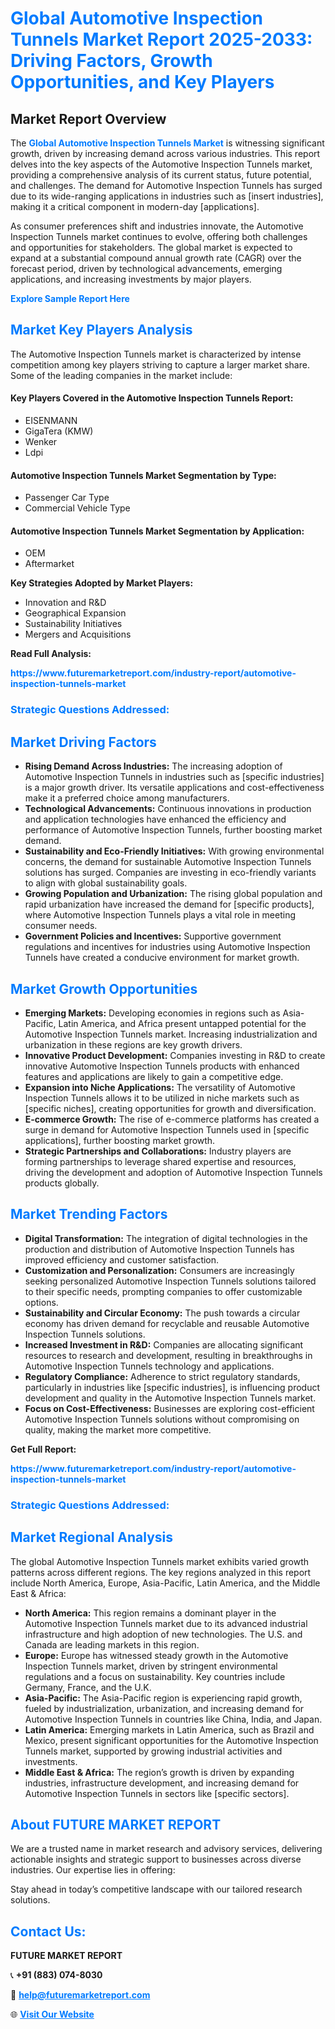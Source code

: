 <h1 style="color: #007BFF;">Global Automotive Inspection Tunnels Market Report 2025-2033: Driving Factors, Growth Opportunities, and Key Players</h1>

<section id="overview">
<h2>Market Report Overview</h2>
<p>The <a href="https://www.futuremarketreport.com/industry-report/automotive-inspection-tunnels-market" style="color: #007BFF; text-decoration: none;"><strong>Global Automotive Inspection Tunnels Market</strong></a> is witnessing significant growth, driven by increasing demand across various industries. This report delves into the key aspects of the Automotive Inspection Tunnels market, providing a comprehensive analysis of its current status, future potential, and challenges. The demand for Automotive Inspection Tunnels has surged due to its wide-ranging applications in industries such as [insert industries], making it a critical component in modern-day [applications].</p>
<p>As consumer preferences shift and industries innovate, the Automotive Inspection Tunnels market continues to evolve, offering both challenges and opportunities for stakeholders. The global market is expected to expand at a substantial compound annual growth rate (CAGR) over the forecast period, driven by technological advancements, emerging applications, and increasing investments by major players.</p>
</section>

<section id="overview">
<p><a href="https://www.futuremarketreport.com/request-sample/reportId=48276" style="color: #007BFF; text-decoration: none;"><strong>Explore Sample Report Here</strong></a></p>
</section>

<section id="key-players">
<h2 style="color: #007BFF;">Market Key Players Analysis</h2>
<p>The Automotive Inspection Tunnels market is characterized by intense competition among key players striving to capture a larger market share. Some of the leading companies in the market include:</p>
<h4>Key Players Covered in the Automotive Inspection Tunnels Report:</h4>
<ul><li>EISENMANN</li><li>GigaTera (KMW)</li><li>Wenker</li><li>Ldpi</li></ul>
<h4>Automotive Inspection Tunnels Market Segmentation by Type:</h4>
<ul><li>Passenger Car Type</li><li>Commercial Vehicle Type</li></ul>

<h4>Automotive Inspection Tunnels Market Segmentation by Application:</h4>
<ul><li>OEM</li><li>Aftermarket</li></ul>
<p><strong>Key Strategies Adopted by Market Players:</strong></p>
<ul>
<li>Innovation and R&D</li>
<li>Geographical Expansion</li>
<li>Sustainability Initiatives</li>
<li>Mergers and Acquisitions</li>
</ul>
</section>

<section>
<p><strong>Read Full Analysis: </strong></p><a href="https://www.futuremarketreport.com/industry-report/automotive-inspection-tunnels-market" style="color: #007BFF; text-decoration: none;"><strong>https://www.futuremarketreport.com/industry-report/automotive-inspection-tunnels-market</strong></a>
<h3 style="color: #007BFF;">Strategic Questions Addressed:</h3>
</section>

<section id="driving-factors">
<h2 style="color: #007BFF;">Market Driving Factors</h2>
<ul>
<li><strong>Rising Demand Across Industries:</strong> The increasing adoption of Automotive Inspection Tunnels in industries such as [specific industries] is a major growth driver. Its versatile applications and cost-effectiveness make it a preferred choice among manufacturers.</li>
<li><strong>Technological Advancements:</strong> Continuous innovations in production and application technologies have enhanced the efficiency and performance of Automotive Inspection Tunnels, further boosting market demand.</li>
<li><strong>Sustainability and Eco-Friendly Initiatives:</strong> With growing environmental concerns, the demand for sustainable Automotive Inspection Tunnels solutions has surged. Companies are investing in eco-friendly variants to align with global sustainability goals.</li>
<li><strong>Growing Population and Urbanization:</strong> The rising global population and rapid urbanization have increased the demand for [specific products], where Automotive Inspection Tunnels plays a vital role in meeting consumer needs.</li>
<li><strong>Government Policies and Incentives:</strong> Supportive government regulations and incentives for industries using Automotive Inspection Tunnels have created a conducive environment for market growth.</li>
</ul>
</section>

<section id="growth-opportunities">
<h2 style="color: #007BFF;">Market Growth Opportunities</h2>
<ul>
<li><strong>Emerging Markets:</strong> Developing economies in regions such as Asia-Pacific, Latin America, and Africa present untapped potential for the Automotive Inspection Tunnels market. Increasing industrialization and urbanization in these regions are key growth drivers.</li>
<li><strong>Innovative Product Development:</strong> Companies investing in R&D to create innovative Automotive Inspection Tunnels products with enhanced features and applications are likely to gain a competitive edge.</li>
<li><strong>Expansion into Niche Applications:</strong> The versatility of Automotive Inspection Tunnels allows it to be utilized in niche markets such as [specific niches], creating opportunities for growth and diversification.</li>
<li><strong>E-commerce Growth:</strong> The rise of e-commerce platforms has created a surge in demand for Automotive Inspection Tunnels used in [specific applications], further boosting market growth.</li>
<li><strong>Strategic Partnerships and Collaborations:</strong> Industry players are forming partnerships to leverage shared expertise and resources, driving the development and adoption of Automotive Inspection Tunnels products globally.</li>
</ul>
</section>

<section id="trending-factors">
<h2 style="color: #007BFF;">Market Trending Factors</h2>
<ul>
<li><strong>Digital Transformation:</strong> The integration of digital technologies in the production and distribution of Automotive Inspection Tunnels has improved efficiency and customer satisfaction.</li>
<li><strong>Customization and Personalization:</strong> Consumers are increasingly seeking personalized Automotive Inspection Tunnels solutions tailored to their specific needs, prompting companies to offer customizable options.</li>
<li><strong>Sustainability and Circular Economy:</strong> The push towards a circular economy has driven demand for recyclable and reusable Automotive Inspection Tunnels solutions.</li>
<li><strong>Increased Investment in R&D:</strong> Companies are allocating significant resources to research and development, resulting in breakthroughs in Automotive Inspection Tunnels technology and applications.</li>
<li><strong>Regulatory Compliance:</strong> Adherence to strict regulatory standards, particularly in industries like [specific industries], is influencing product development and quality in the Automotive Inspection Tunnels market.</li>
<li><strong>Focus on Cost-Effectiveness:</strong> Businesses are exploring cost-efficient Automotive Inspection Tunnels solutions without compromising on quality, making the market more competitive.</li>
</ul>
</section>

<section>
<p><strong>Get Full Report: </strong></p><a href="https://www.futuremarketreport.com/industry-report/automotive-inspection-tunnels-market" style="color: #007BFF; text-decoration: none;"><strong>https://www.futuremarketreport.com/industry-report/automotive-inspection-tunnels-market</strong></a>
<h3 style="color: #007BFF;">Strategic Questions Addressed:</h3>
</section>


<section id="regional-analysis">
<h2 style="color: #007BFF;">Market Regional Analysis</h2>
<p>The global Automotive Inspection Tunnels market exhibits varied growth patterns across different regions. The key regions analyzed in this report include North America, Europe, Asia-Pacific, Latin America, and the Middle East & Africa:</p>
<ul>
<li><strong>North America:</strong> This region remains a dominant player in the Automotive Inspection Tunnels market due to its advanced industrial infrastructure and high adoption of new technologies. The U.S. and Canada are leading markets in this region.</li>
<li><strong>Europe:</strong> Europe has witnessed steady growth in the Automotive Inspection Tunnels market, driven by stringent environmental regulations and a focus on sustainability. Key countries include Germany, France, and the U.K.</li>
<li><strong>Asia-Pacific:</strong> The Asia-Pacific region is experiencing rapid growth, fueled by industrialization, urbanization, and increasing demand for Automotive Inspection Tunnels in countries like China, India, and Japan.</li>
<li><strong>Latin America:</strong> Emerging markets in Latin America, such as Brazil and Mexico, present significant opportunities for the Automotive Inspection Tunnels market, supported by growing industrial activities and investments.</li>
<li><strong>Middle East & Africa:</strong> The region’s growth is driven by expanding industries, infrastructure development, and increasing demand for Automotive Inspection Tunnels in sectors like [specific sectors].</li>
</ul>
</section>

<footer>
<h2 style="color: #007BFF;">About FUTURE MARKET REPORT</h2>
<p>We are a trusted name in market research and advisory services, delivering actionable insights and strategic support to businesses across diverse industries. Our expertise lies in offering:</p>

<p>Stay ahead in today’s competitive landscape with our tailored research solutions.</p>

<h2 style="color: #007BFF;">Contact Us:</h2>
<p><strong>FUTURE MARKET REPORT</strong></p>
<p>📞 <strong>+91 (883) 074-8030</strong></p>
<p>📧 <strong><a href="mailto:help@futuremarketreport.com" style="color: #007BFF;">help@futuremarketreport.com</a></strong></p>
<p>🌐 <strong><a href="https://www.futuremarketreport.com/" style="color: #007BFF;">Visit Our Website</a></strong></p>
</footer>